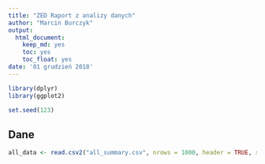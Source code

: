 ```yaml
---
title: "ZED Raport z analizy danych"
author: "Marcin Burczyk"
output: 
  html_document:
    keep_md: yes
    toc: yes
    toc_float: yes
date: '01 grudzień 2018'
---
```





```r
library(dplyr)
library(ggplot2)
```



```r
set.seed(123)
```

## Dane

```r
all_data <- read.csv2("all_summary.csv", nrows = 1000, header = TRUE, stringsAsFactors = FALSE)
```




